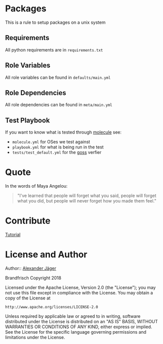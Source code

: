 Packages
=========

This is a rule to setup packages on a unix system

Requirements
------------

All python requirements are in `requirements.txt`

Role Variables
--------------

All role variables can be found in `defaults/main.yml`

Role Dependencies
------------

All role dependencies can be found in `meta/main.yml`

Test Playbook
----------------

If you want to know what is tested through [molecule](https://molecule.readthedocs.io/en/master/) see:

- `molecule.yml` for OSes we test against
- `playbook.yml` for what is being run in the test
- `tests/test_default.yml` for the [goss](https://goss.rocks) verfier


Quote
========
In the words of Maya Angelou:

> "I've learned that people will forget what you said, people will forget what you did, but people will never forget how you made them feel."

Contribute
==========

[Tutorial](http://kbroman.github.io/github_tutorial/pages/fork.html)

License and Author
==================

Author:: [Alexander Jäger](https://github.com/lxhunter)

Brandfrisch Copyright 2018

Licensed under the Apache License, Version 2.0 (the "License");
you may not use this file except in compliance with the License.
You may obtain a copy of the License at

    http://www.apache.org/licenses/LICENSE-2.0

Unless required by applicable law or agreed to in writing, software
distributed under the License is distributed on an "AS IS" BASIS,
WITHOUT WARRANTIES OR CONDITIONS OF ANY KIND, either express or implied.
See the License for the specific language governing permissions and
limitations under the License.
